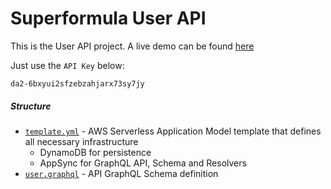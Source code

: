 # Superformula User API

This is the User API project. A live demo can be found [here](https://w5q2e6gfkfagjkmuzy63dwxvuu.appsync-api.us-east-2.amazonaws.com/graphql)

Just use the `API Key` below:

`da2-6bxyui2sfzebzahjarx73sy7jy`

##### Structure
* [`template.yml`](template.yml) - AWS Serverless Application Model template that defines all necessary infrastructure
    * DynamoDB for persistence
    * AppSync for GraphQL API, Schema and Resolvers
* [`user.graphql`](user.graphql) - API GraphQL Schema definition